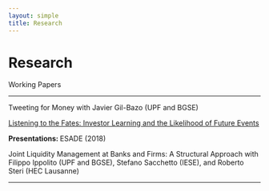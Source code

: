 ```yaml
---
layout: simple
title: Research
---
```



<style>
.hero-body .column {
	margin-bottom: 180px;
}

#email {
	text-align: center;
	font-size: 25px;
}
</style>

<script type="module">
// Forwards `subject` and `body` search params to the email link

const originalSearchParams = new URLSearchParams(location.search);
const element = document.querySelector('#email a');

const searchParams = new URLSearchParams();
if (originalSearchParams.has('subject')) {
	searchParams.set('subject', originalSearchParams.get('subject'));
}
if (originalSearchParams.has('body')) {
	searchParams.set('body', originalSearchParams.get('body'));
}

element.search = searchParams.toString();
</script>

# Research

Working Papers

---

<p>
	<a>Tweeting for Money </a> with Javier Gil-Bazo (UPF and BGSE)
</p>


<p style="text-align:justify"></p>

<p>
	<a href="https://papers.ssrn.com/sol3/papers.cfm?abstract_id=3320606">Listening to the Fates: Investor Learning and the Likelihood of Future Events</a></p>
<b>Presentations: </b> ESADE (2018)

<p>
	<a> Joint Liquidity Management at Banks and Firms: 	A Structural Approach </a> with Filippo Ippolito (UPF and BGSE), Stefano Sacchetto (IESE), and Roberto Steri (HEC Lausanne)
</p>


---


